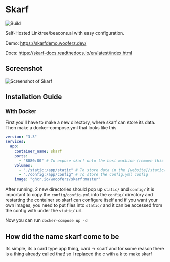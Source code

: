 # Skarf

![Build](https://img.shields.io/github/workflow/status/woooferz/skarf/Docker/master)

Self-Hosted Linktree/beacons.ai with easy configuration.

Demo: https://skarfdemo.wooferz.dev/

Docs: https://skarf-docs.readthedocs.io/en/latest/index.html

## Screenshot

![Screenshot of Skarf](https://i.imgur.com/Gi0RCWr.png)

## Installation Guide

### With Docker

First you'll have to make a new directory, where skarf can store its data.
Then make a docker-compose.yml that looks like this

```yaml
version: "3.3"
services:
  app:
    container_name: skarf
    ports:
      - "8080:80" # To expose skarf onto the host machine (remove this if you are using a reverse proxy such as traefik)
    volumes:
      - "./static:/app/static" # To store data in the [website]/static/ url
      - "./config:/app/config" # To store the config.yml config
    image: "ghcr.io/woooferz/skarf:master"
```

After running, 2 new directories should pop up `static/` and `config/` it is important to copy the `config/config.yml` into the `config/` directory and restarting the container so skarf can configure itself and if you want your own images, you need to put files into `static/` and it can be accessed from the config with under the `static/` url.

Now you can run `docker-compose up -d`

## How did the name skarf come to be

Its simple, its a card type app thing, card -> scarf and for some reason there is a thing already called that! so I replaced the c with a k to make skarf
